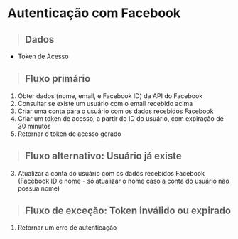 # Autenticação com Facebook

> ## Dados
* Token de Acesso

> ## Fluxo primário
1.  Obter dados (nome, email, e Facebook ID) da API do Facebook
2.  Consultar se existe um usuário com o email recebido acima
3.  Criar uma conta para o usuário com os dados recebidos Facebook
4.  Criar um token de acesso, a partir do ID do usuário, com expiração de 30 minutos
5.  Retornar o token de acesso gerado

> ## Fluxo alternativo: Usuário já existe
3.  Atualizar a conta do usuário com os dados recebidos Facebook (Facebook ID e nome - só atualizar o nome caso a conta do usuário não possua nome)

> ## Fluxo de exceção: Token inválido ou expirado
1.  Retornar um erro de autenticação
